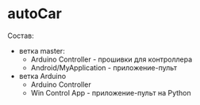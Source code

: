 # autoCar
Состав:
- ветка master:
  - Arduino Controller - прошивки для контроллера
  - Android/MyApplication - приложение-пульт
- ветка Arduino
  - Arduino Controller
  - Win Control App - приложение-пульт на Python
